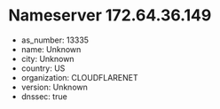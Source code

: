 # Nameserver 172.64.36.149

* as_number: 13335
* name: Unknown
* city: Unknown
* country: US
* organization: CLOUDFLARENET
* version: Unknown
* dnssec: true
